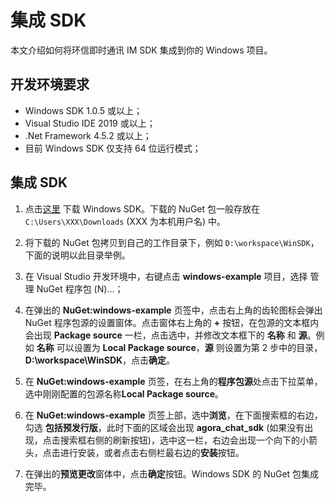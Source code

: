 # 集成 SDK

本文介绍如何将环信即时通讯 IM SDK 集成到你的 Windows 项目。

## 开发环境要求

- Windows SDK 1.0.5 或以上；
- Visual Studio IDE 2019 或以上；
- .Net Framework 4.5.2 或以上；
- 目前 Windows SDK 仅支持 64 位运行模式；

## 集成 SDK

1. 点击[这里](https://www.easemob.com/download/im) 下载 Windows SDK。下载的 NuGet 包一般存放在 `C:\Users\XXX\Downloads` (XXX 为本机用户名) 中。
   
2. 将下载的 NuGet 包拷贝到自己的工作目录下，例如 `D:\workspace\WinSDK`，下面的说明以此目录举例。
   
3. 在 Visual Studio 开发环境中，右键点击 **windows-example** 项目，选择 管理 NuGet 程序包 (N)...；

4. 在弹出的 **NuGet:windows-example** 页签中，点击右上角的齿轮图标会弹出 NuGet 程序包源的设置窗体。点击窗体右上角的 **+** 按钮，在包源的文本框内会出现 **Package source** 一栏，点击选中，并修改文本框下的 **名称** 和 **源**。例如 **名称** 可以设置为 **Local Package source**，**源** 则设置为第 2 步中的目录，**D:\workspace\WinSDK**，点击**确定**。

5. 在 **NuGet:windows-example** 页签，在右上角的**程序包源**处点击下拉菜单，选中刚刚配置的包源名称**Local Package source**。

6. 在 **NuGet:windows-example** 页签上部，选中**浏览**，在下面搜索框的右边，勾选 **包括预发行版**，此时下面的区域会出现 **agora_chat_sdk** (如果没有出现，点击搜索框右侧的刷新按钮)，选中这一栏，右边会出现一个向下的小箭头，点击进行安装，或者点击右侧栏最右边的**安装**按钮。
   
7. 在弹出的**预览更改**窗体中，点击**确定**按钮。Windows SDK 的 NuGet 包集成完毕。